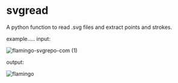 # svgread
A python function to read .svg files and extract points and strokes.

example..... 
input:

![flamingo-svgrepo-com (1)](https://user-images.githubusercontent.com/98440635/156932045-5093d556-44d7-493d-9f9c-00831d6f75cc.svg)

output:

![flamingo](https://user-images.githubusercontent.com/98440635/156931804-4613017f-727d-4ed6-9708-50786a25870a.png)

